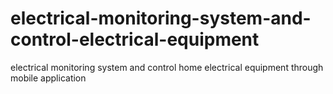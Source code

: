 # electrical-monitoring-system-and-control-electrical-equipment
electrical monitoring system and control home electrical equipment through mobile application
